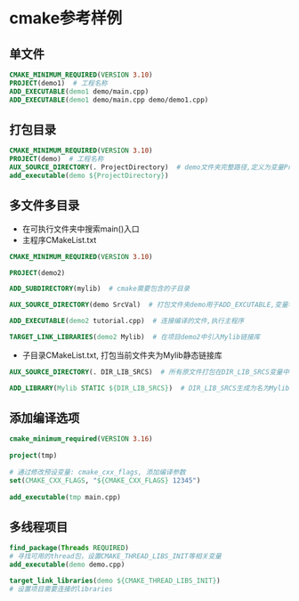 #  cmake参考样例

## 单文件

```cmake
CMAKE_MINIMUM_REQUIRED(VERSION 3.10)
PROJECT(demo1)  # 工程名称
ADD_EXECUTABLE(demo1 demo/main.cpp)
ADD_EXECUTABLE(demo1 demo/main.cpp demo/demo1.cpp)
```

## 打包目录

```cmake
CMAKE_MINIMUM_REQUIRED(VERSION 3.10)
PROJECT(demo)  # 工程名称
AUX_SOURCE_DIRECTORY(. ProjectDirectory)  # demo文件夹完整路径,定义为变量ProjectDirectory
add_executable(demo ${ProjectDirectory})
```

## 多文件多目录

- 在可执行文件夹中搜索main()入口
- 主程序CMakeList.txt

```cmake
CMAKE_MINIMUM_REQUIRED(VERSION 3.10)

PROJECT(demo2)

ADD_SUBDIRECTORY(mylib)  # cmake需要包含的子目录

AUX_SOURCE_DIRECTORY(demo SrcVal)  # 打包文件夹demo用于ADD_EXCUTABLE,变量名为SrcVal

ADD_EXECUTABLE(demo2 tutorial.cpp)  # 连接编译的文件,执行主程序

TARGET_LINK_LIBRARIES(demo2 Mylib)  # 在项目demo2中引入Mylib链接库
```

- 子目录CMakeList.txt, 打包当前文件夹为Mylib静态链接库

```cmake
AUX_SOURCE_DIRECTORY(. DIR_LIB_SRCS)  # 所有原文件打包在DIR_LIB_SRCS变量中

ADD_LIBRARY(Mylib STATIC ${DIR_LIB_SRCS})  # DIR_LIB_SRCS生成为名为Mylib的链接静态库
```

## 添加编译选项

```cmake
cmake_minimum_required(VERSION 3.16)  
  
project(tmp)  
  
# 通过修改预设变量: cmake_cxx_flags, 添加编译参数 
set(CMAKE_CXX_FLAGS, "${CMAKE_CXX_FLAGS} 12345")   
  
add_executable(tmp main.cpp)  
```


## 多线程项目 

```cmake
find_package(Threads REQUIRED) 
# 寻找可用的thread包，设置CMAKE_THREAD_LIBS_INIT等相关变量
add_executable(demo demo.cpp)

target_link_libraries(demo ${CMAKE_THREAD_LIBS_INIT}) 
# 设置项目需要连接的libraries
```
